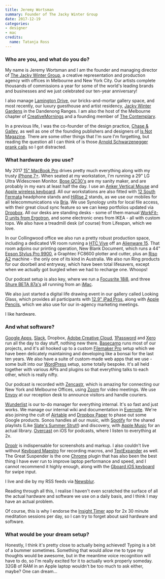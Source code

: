 ```yaml
---
title: Jeremy Wortsman
summary: Founder of The Jacky Winter Group
date: 2017-12-19
categories:
- designer
- mac
credits:
  name: Tatanja Ross
---
```


### Who are you, and what do you do?

My name is Jeremy Wortsman and I am the founder and managing director of [The Jacky Winter Group](http://www.jackywinter.com/ "A production agency in Melbourne and NYC."), a creative representation and production agency with offices in Melbourne and New York City. Our artists complete thousands of commissions a year for some of the world's leading brands and businesses and we just celebrated our ten-year anniversary!

I also manage [Lamington Drive](http://lamingtondrive.com/ "A online store, and a gallery space in Melbourne."), our bricks-and-mortar gallery space, and most recently, our luxury guesthouse and artist residency, [Jacky Winter Gardens](http://jackywintergardens.com/ "An artist residency in Victoria.") in the Dandenong Ranges. I am also the host of the Melbourne chapter of [CreativeMornings](https://creativemornings.com/ "A community hosting creative morning talks.") and a founding member of [The Contemplary](http://thecontemplary.org/ "A not-for-profit meditation organisation.").

In a previous life, I was the co-founder of the design practice, [Chase & Galley](http://www.chaseandgalley.com/ "A former design studio in Melbourne."), as well as one of the founding publishers and designers of [Is Not Magazine](https://en.wikipedia.org/wiki/Is_Not_Magazine "The Wikipedia entry for Is Not Magazine."). There are some other things that I'm sure I'm forgetting, but reading the question all I can think of is those [Arnold Schwarzenegger prank calls](https://celebdial.com/c/arnold-schwarzenegger "An Arnold Schwarzenegger soundboard.") so I got distracted.

### What hardware do you use?

My 2017 [15" MacBook Pro][macbook-pro] drives pretty much everything along with my trusty [iPhone 7+][iphone-7-plus]. When seated at my workstation, I'm running a 29" LG Ultra Widescreen Monitor. [Bose QC30's][quietcontrol-30] are my sanity maker, and are probably in my ears at least half the day. I use an [Anker Vertical Mouse][2.4g-wireless-vertical-ergonomic-mouse] and [Apple wireless keyboard][keyboard]. All our workstations are also fitted with [12 South Fermata][fermata] headphone stands and [HiRise 2][hirise-2] stands, as we use our mobiles for all telecommunications via [Bria][]. We use Synology units for local file access, with their great cloud sync feature so we can keep portfolios updated via [Dropbox][]. All our desks are standing desks - some of them manual [WorkFit-D units from Ergotron][workfit-d], and some electronic ones from IKEA - all with custom tops. We also have a treadmill desk (of course) from Lifespan, which we love. 

In our Collingwood office we also run a pretty robust production space, including a dedicated VR room running a [HTC Vive][vive] off an [Alienware 15][alienware-15]. That room adjoins our printing operation, New Blank Document, which runs a 44" [Epson Stylus Pro 9900][stylus-pro-9900], a Graphtec FC8600 plotter and cutter, plus an [Riso A2][a2] machine - the only one of its kind in Australia. We also run Ring products for our doorbell and entryway, which have been total lifesavers, except when we actually got burgled when we had to recharge one. Whoops! 

Our podcast setup is also key, where we run a [Focusrite 18i8][scarlett-18i8], and three [Shure BETA 87a's][beta-87a] all running from an [iMac][]. 

We also just started a digital life drawing event in our gallery called Looking Glass, which provides all participants with [12.9" iPad Pros][ipad-pro], along with [Apple Pencils][pencil], which we also use for our in-agency marketing meetings.

I like hardware.

### And what software?

[Google Apps][g-suite], [Slack][], Dropbox, [Adobe Creative Cloud][creative-cloud], [1Password][] and [Xero][] run all the day to day stuff, nothing new there. [Basecamp][] runs most of our projects, and it's all hooked up to a custom [Filemaker Pro][filemaker-pro] setup which we have been delicately maintaining and developing like a bonsai for the last ten years. We also have a suite of custom-made web apps that we use - some built into our [WordPress][] setup, some totally bespoke. It's all held together with various APIs and plugins so that everything talks to each other, which is really nifty.

Our podcast is recorded with [Zencastr][], which is amazing for connecting our New York and Melbourne Offices, using [Zoom][zoom.2] for video meetings. We use [Envoy][] at our reception desk to announce visitors and handle couriers. 

[Wunderlist][] is our to-do manager for everything internal. It's so fast and just works. We manage our internal wiki and documentation in [Evernote][]. We're also joining the cult of [Airtable][] and [Dropbox Paper][dropbox-paper] to phase out some Google products. Sonos handles all our music, with [Spotify][] for the shared playlists (Like [Slate's Summer Strut!](http://www.slate.com/articles/podcasts/culturegabfest/2017/07/summer_strut_2017_and_justin_bieber_vs_ed_sheeran_for_song_of_the_summer.html "A Slate article about their summer playlist.")) and discovery, with [Apple Music][apple-music] for an actual library. [Overcast][overcast-ios] on iOS for podcasts, where I listen to everything at 2x.

[Droplr][] is indispensable for screenshots and markup. I also couldn't live without [Keyboard Maestro][keyboard-maestro] for recording macros, and [TextExpander][] as well. The Great Suspender is the one [Chrome][] plugin that has also been the best thing I have ever run to improve laptop performance and speed, and I cannot recommend it highly enough, along with the [Gboard iOS keyboard][gboard-ios] for swipe input.

I live and die by my RSS feeds via [Newsblur][].

Reading through all this, I realise I haven't even scratched the surface of all the actual hardware and software we use on a daily basis, and I think I may have an actual problem.

Of course, this is why I endorse the [Insight Timer][insight-timer-ios] app for 2x 30 minute meditation sessions per day, so I can try to forget about said hardware and software.

### What would be your dream setup?

Honestly, I think it's pretty close to actually being achieved! Typing is a bit of a bummer sometimes. Something that would allow me to type my thoughts would be awesome, but in the meantime voice recognition will have to do, so I'm really excited for it to actually work properly someday. 32GB of RAM in an Apple laptop wouldn't be too much to ask either, maybe? One can dream...

[1password]: https://1password.com "Password management software for Mac OS X."
[2.4g-wireless-vertical-ergonomic-mouse]: http://web.archive.org/web/20210125052422/https://www.anker.com/products/variant/2.4G-Wireless-Vertical-Ergonomic-Mouse/98ANWVM-UBA "A vertical ergonomic mouse."
[a2]: https://www.riso.com/product/ "A digital duplicator."
[airtable]: https://www.airtable.com/ "A service for organising data."
[alienware-15]: https://www.dell.com//www.dell.com "A 15 inch gaming laptop."
[apple-music]: https://www.apple.com/apple-music/ "A music streaming service."
[basecamp]: https://basecamp.com/ "Web-based project management."
[beta-87a]: https://www.shure.com:443/americas/products/microphones/beta/beta-87a-vocal-microphone "A condenser microphone."
[bria]: http://web.archive.org/web/20190924200725/https://www.counterpath.com/bria/ "VoIP phone software."
[chrome]: https://www.google.com/intl/en/chrome/ "A WebKit-based browser, where each tab runs in its own thread."
[creative-cloud]: https://www.adobe.com/creativecloud.html "A subscription service for Adobe's creative suite."
[dropbox-paper]: https://www.dropbox.com/paper/start?no_redirect=1 "A document collaboration service."
[dropbox]: https://www.dropbox.com/ "Online syncing and storage."
[droplr]: https://droplr.com/ "Mac software to easily share an image online."
[envoy]: https://envoy.com/ "A service for registering and tracking your office visitors."
[evernote]: https://evernote.com/ "Online software for capturing notes."
[fermata]: https://www.twelvesouth.com/products/fermata "A wireless headphone charging stand."
[filemaker-pro]: https://www.claris.com/filemaker/pro/ "A database application."
[g-suite]: https://workspace.google.com/ "A hosted solution for email, calendaring and more."
[gboard-ios]: https://apps.apple.com/us/app/gboard/id1091700242 "A keyboard for iOS."
[hirise-2]: https://www.twelvesouth.com/products/hirise-2-for-iphone-ipad?variant=14566736101433 "An iPhone/iPod stand."
[imac]: https://www.apple.com/imac-24/ "An all-in-one computer."
[insight-timer-ios]: https://apps.apple.com/us/app/zen-timer-meditation-timer/id337472899 "A meditation timer app."
[ipad-pro]: https://en.wikipedia.org/wiki/IPad_Pro "An iOS tablet."
[iphone-7-plus]: https://en.wikipedia.org/wiki/IPhone_7 "A 5.5 inch iOS smartphone."
[keyboard-maestro]: http://www.keyboardmaestro.com/main/ "A macro application for the Mac."
[keyboard]: https://www.apple.com/us/shop/goto/mac/accessories "The keyboard."
[macbook-pro]: https://www.apple.com/macbook-pro/ "A laptop."
[newsblur]: https://www.newsblur.com/ "An online feed reader."
[overcast-ios]: https://apps.apple.com/us/app/overcast-podcast-player/id888422857 "A podcast app."
[pencil]: http://wetransfer.com/pencil "An iPad stylus."
[quietcontrol-30]: https://www.bose.com/en_us/products/headphones/earbuds/quietcontrol-30.html "Wireless in-ear headphone.s"
[scarlett-18i8]: https://focusrite.com/en/usb-audio-interfaces/scarlett-18i8 "A USB audio interface."
[slack]: https://slack.com/intl/ja-jp/ "A collaboration service."
[spotify]: https://open.spotify.com/__noul__?pfhp=2c2ccb58-8a92-4713-a1c0-8b43b3090b49 "A music streaming service."
[stylus-pro-9900]: http://web.archive.org/web/20190508133804/https://www.amazon.com/Epson-STYLUS-9900-44IN-PLOT/dp/B001MYAHQ0 "A large format printer."
[textexpander]: https://textexpander.com/ "A Mac app for adding custom abbreviations for often-used text."
[vive]: https://vibeapp.one/ "A SteamVR headset."
[wordpress]: https://wordpress.com/ "Weblog publishing software."
[workfit-d]: https://www.ergotron.com/en-us/products/product-details/24-271 "A sitting/standing desk."
[wunderlist]: http://web.archive.org/web/20210128064548/https://www.wunderlist.com/ "A cloud-syncing to-do manager."
[xero]: https://www.xero.com/us/ "Online accounting software."
[zencastr]: https://zencastr.com/ "A service for recording audio."
[zoom.2]: https://zoom.us "Video conferencing software."
